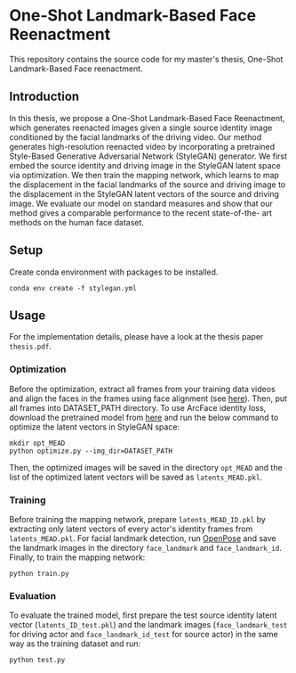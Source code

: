 # One-Shot Landmark-Based Face Reenactment
This repository contains the source code for my master's thesis, One-Shot Landmark-Based
Face reenactment.

## Introduction
In this thesis, we propose a One-Shot Landmark-Based Face Reenactment, which generates 
reenacted images given a single source identity image conditioned by the facial landmarks 
of the driving video. Our method generates high-resolution reenacted video by incorporating 
a pretrained Style-Based Generative Adversarial Network (StyleGAN) generator. We first 
embed the source identity and driving image in the StyleGAN latent space via optimization. 
We then train the mapping network, which learns to map the displacement in the facial
landmarks of the source and driving image to the displacement in the StyleGAN latent
vectors of the source and driving image. We evaluate our model on standard measures
and show that our method gives a comparable performance to the recent state-of-the-
art methods on the human face dataset.

## Setup
Create conda environment with packages to be installed.
```shell
conda env create -f stylegan.yml
```

## Usage
For the implementation details, please have a look at the thesis paper `thesis.pdf`.
### Optimization
Before the optimization, extract all frames from your training data videos and align the
faces in the frames using face alignment (see [here](https://github.com/1adrianb/face-alignment)).
Then, put all frames into DATASET_PATH directory. To use ArcFace identity loss, download the 
pretrained model from [here](https://onedrive.live.com/?cid=cec0e1f8f0542a13&id=CEC0E1F8F0542A13%21835&authkey=%21AOw5TZL8cWlj10I) 
and run the below command to optimize the latent vectors in StyleGAN space:
```shell
mkdir opt_MEAD
python optimize.py --img_dir=DATASET_PATH
```
Then, the optimized images will be saved in the directory `opt_MEAD` and the list of the 
optimized latent vectors will be saved as `latents_MEAD.pkl`. 

### Training
Before training the mapping network, prepare `latents_MEAD_ID.pkl` by extracting only
latent vectors of every actor's identity frames from `latents_MEAD.pkl`. For facial landmark 
detection, run [OpenPose](https://github.com/CMU-Perceptual-Computing-Lab/openpose) and save 
the landmark images in the directory `face_landmark` and `face_landmark_id`. Finally, to train 
the mapping network:
```shell
python train.py
```

### Evaluation
To evaluate the trained model, first prepare the test source identity latent vector 
(`latents_ID_test.pkl`) and the landmark images (`face_landmark_test` for driving actor and 
`face_landmark_id_test` for source actor) in the same way as the training dataset and run:
```shell
python test.py
```
